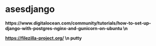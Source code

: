 # asesdjango

<strong>
https://www.digitalocean.com/community/tutorials/how-to-set-up-django-with-postgres-nginx-and-gunicorn-on-ubuntu  \n

https://filezilla-project.org/ \n
putty
</strong>

